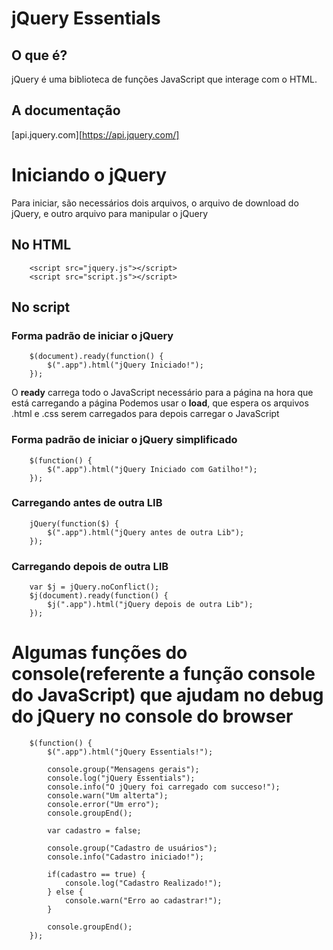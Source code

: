 # jQuery Essentials

## O que é?
jQuery é uma biblioteca de funções JavaScript que interage com o HTML.

## A documentação
[api.jquery.com][https://api.jquery.com/]

# Iniciando o jQuery

Para iniciar, são necessários dois arquivos, o arquivo de download do jQuery, e outro arquivo para manipular o jQuery

## No HTML

```
    <script src="jquery.js"></script>
    <script src="script.js"></script>

```

## No script

### Forma padrão de iniciar o jQuery

```
    $(document).ready(function() {
        $(".app").html("jQuery Iniciado!");
    });

```

O **ready** carrega todo o JavaScript necessário para a página na hora que está carregando a página
Podemos usar o **load**, que espera os arquivos .html e .css serem carregados para depois carregar o JavaScript

### Forma padrão de iniciar o jQuery simplificado

```
    $(function() {
        $(".app").html("jQuery Iniciado com Gatilho!");
    });

```

### Carregando antes de outra LIB

```
    jQuery(function($) {
        $(".app").html("jQuery antes de outra Lib");
    });

```

### Carregando depois de outra LIB

```
    var $j = jQuery.noConflict();
    $j(document).ready(function() {
        $j(".app").html("jQuery depois de outra Lib");
    });

```

# Algumas funções do console(referente a função console do JavaScript) que ajudam no debug do jQuery no console do browser

```
    $(function() {
        $(".app").html("jQuery Essentials!");

        console.group("Mensagens gerais");
        console.log("jQuery Essentials");
        console.info("O jQuery foi carregado com succeso!");
        console.warn("Um alterta");
        console.error("Um erro");
        console.groupEnd();

        var cadastro = false;

        console.group("Cadastro de usuários");
        console.info("Cadastro iniciado!");

        if(cadastro == true) {
            console.log("Cadastro Realizado!");
        } else {
            console.warn("Erro ao cadastrar!");
        }

        console.groupEnd();
    });

```